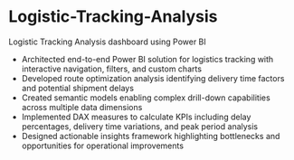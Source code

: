 # Logistic-Tracking-Analysis
Logistic Tracking Analysis dashboard using Power BI


- Architected end-to-end Power BI solution for logistics tracking with interactive navigation, filters, and custom charts
- Developed route optimization analysis identifying delivery time factors and potential shipment delays
- Created semantic models enabling complex drill-down capabilities across multiple data dimensions
- Implemented DAX measures to calculate KPIs including delay percentages, delivery time variations, and peak period analysis
- Designed actionable insights framework highlighting bottlenecks and opportunities for operational improvements
